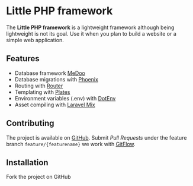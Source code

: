 # Little PHP framework 

The **Little PHP framework** is a lightweight framework although being lightweight is not its goal. Use it when you plan to build a website or a simple web application.

## Features

- Database framework [MeDoo](https://github.com/catfan/Medoo)
- Database migrations with [Phoenix](https://github.com/lulco/phoenix)
- Routing with [Router](https://github.com/bramus/router)
- Templating with [Plates](https://github.com/thephpleague/plates)
- Environment variables (.env) with [DotEnv](https://github.com/symfony/dotenv)
- Asset compiling with [Laravel Mix](https://github.com/laravel-mix/laravel-mix)

## Contributing

The project is available on [GitHub](https://github.com/rvrbk/little-php-framework). Submit *Pull Requests* under the feature branch ``feature/{featurename}`` we work with [GitFlow](https://nvie.com/posts/a-successful-git-branching-model/).

## Installation

Fork the project on GitHub
